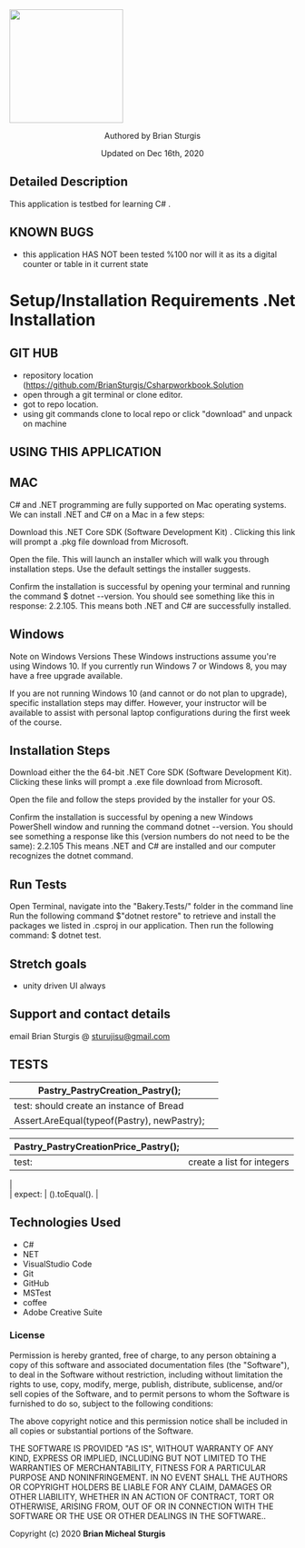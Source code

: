 

<div align="left">
<img src="https://github.com/BrianSturgis.png" width="200px" height="auto" >
</div>
<p align="center"> Authored by Brian Sturgis</p>
<p align="center">Updated on Dec 16th, 2020</p>


## Detailed Description
This application is testbed for learning C# .

## KNOWN BUGS
- this application HAS NOT been tested %100 nor will it as its a digital counter or table in it current state

  

# Setup/Installation Requirements .Net Installation

## GIT HUB
- repository location (https://github.com/BrianSturgis/Csharpworkbook.Solution
- open through a git terminal or clone editor.
- got to repo location.
- using git commands clone to local repo or click "download" and unpack on machine




## USING THIS APPLICATION
## MAC
C# and .NET programming are fully supported on Mac operating systems. We can install .NET and C# on a Mac in a few steps:

Download this .NET Core SDK (Software Development Kit) . Clicking this link will prompt a .pkg file download from Microsoft.

Open the file. This will launch an installer which will walk you through installation steps. Use the default settings the installer suggests.

Confirm the installation is successful by opening your terminal and running the command $ dotnet --version. You should see something like this in response: 2.2.105. This means both .NET and C# are successfully installed.

## Windows
Note on Windows Versions These Windows instructions assume you're using Windows 10. If you currently run Windows 7 or Windows 8, you may have a free upgrade available.

If you are not running Windows 10 (and cannot or do not plan to upgrade), specific installation steps may differ. However, your instructor will be available to assist with personal laptop configurations during the first week of the course.

## Installation Steps
Download either the the 64-bit .NET Core SDK (Software Development Kit). Clicking these links will prompt a .exe file download from Microsoft.

Open the file and follow the steps provided by the installer for your OS.

Confirm the installation is successful by opening a new Windows PowerShell window and running the command dotnet --version. You should see something a response like this (version numbers do not need to be the same): 2.2.105
This means .NET and C# are installed and our computer recognizes the dotnet command.


## Run Tests
Open Terminal, navigate into the "Bakery.Tests/" folder in the command line
Run the following command $"dotnet restore" to retrieve and install the packages we listed in .csproj in our application.
Then run the following command: $ dotnet test.

## Stretch goals
- unity driven UI always



## Support and contact details
email Brian Sturgis @ <sturujisu@gmail.com>


## TESTS



| Pastry_PastryCreation_Pastry(); |  |
| ------| -----------|
| test:  should create an instance of Bread
| Assert.AreEqual(typeof(Pastry), newPastry);


Pastry_PastryCreationPrice_Pastry(); |  |
| ------| -----------|
| test: |  create a list for integers                       |
|  
| expect:  | ().toEqual(). |





## Technologies Used

* C#
* NET
* VisualStudio Code
* Git
* GitHub
* MSTest
* coffee
* Adobe Creative Suite
  

### License

Permission is hereby granted, free of charge, to any person obtaining a copy of this software and associated documentation files (the "Software"), to deal in the Software without restriction, including without limitation the rights to use, copy, modify, merge, publish, distribute, sublicense, and/or sell copies of the Software, and to permit persons to whom the Software is furnished to do so, subject to the following conditions:

The above copyright notice and this permission notice shall be included in all copies or substantial portions of the Software.

THE SOFTWARE IS PROVIDED "AS IS", WITHOUT WARRANTY OF ANY KIND, EXPRESS OR IMPLIED, INCLUDING BUT NOT LIMITED TO THE WARRANTIES OF MERCHANTABILITY, FITNESS FOR A PARTICULAR PURPOSE AND NONINFRINGEMENT. IN NO EVENT SHALL THE AUTHORS OR COPYRIGHT HOLDERS BE LIABLE FOR ANY CLAIM, DAMAGES OR OTHER LIABILITY, WHETHER IN AN ACTION OF CONTRACT, TORT OR OTHERWISE, ARISING FROM, OUT OF OR IN CONNECTION WITH THE SOFTWARE OR THE USE OR OTHER DEALINGS IN THE SOFTWARE..



Copyright (c) 2020 **Brian Micheal Sturgis**
